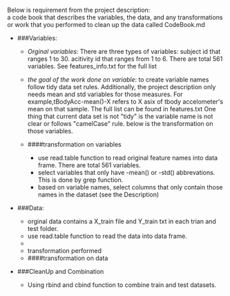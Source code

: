 Below is requirement from the project description:  
a code book that describes the variables, the data, and any transformations or work that you performed to clean up the data called CodeBook.md



*	###Variables:
	*	_Orginal variables_: There are three types of variables: subject id that ranges 1 to 30. acitivity id that ranges from 1 to 6. There are total 561 variables. See features_info.txt for the full list

	*	_the goal of the work done on variable_: to create variable names follow tidy data set rules. Additionally, the project description only needs mean and std variables for those measures. For example,tBodyAcc-mean()-X refers to X asix of tbody accelometer's mean on that sample. The full list can be found in features.txt One thing that current data set is not "tidy" is the variable name is not clear or follows "camelCase" rule. below is the transformation on those variables.

	* ####transformation on variables
		*	use read.table function to read original feature names into data frame. There are total 561 variables.
		*	select variables that only have -mean() or -std() abbrevations. This is done by grep function.
		*	based on variable names, select columns that only contain those names in the dataset (see the Description)


*	###Data:
    *	orginal data contains a X_train file and Y_train txt in each trian and test folder.
    *	use read.table function to read the data into data frame.
    *
	* 	transformation performed
	* ####transformation on data
*	###CleanUp and Combination
	* Using rbind and cbind function to combine train and  test datasets.
